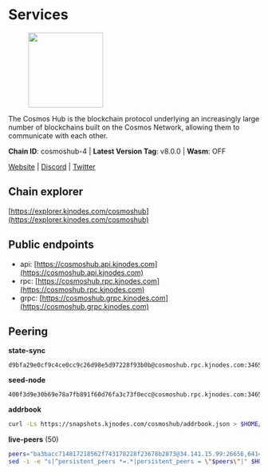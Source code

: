 # Services

<figure><img src="https://raw.githubusercontent.com/kj89/testnet_manuals/main/pingpub/logos/cosmoshub.png" width="150" alt=""><figcaption></figcaption></figure>

The Cosmos Hub is the blockchain protocol underlying an  increasingly large number of blockchains built on the  Cosmos Network, allowing them to communicate with each other.

**Chain ID**: cosmoshub-4 | **Latest Version Tag**: v8.0.0 | **Wasm**: OFF

[Website](https://hub.cosmos.network) | [Discord](https://discord.gg/cosmosnetwork) | [Twitter](https://twitter.com/cosmoshub)




## Chain explorer
[https://explorer.kjnodes.com/cosmoshub](https://explorer.kjnodes.com/cosmoshub)

## Public endpoints

* api: [https://cosmoshub.api.kjnodes.com](https://cosmoshub.api.kjnodes.com)
* rpc: [https://cosmoshub.rpc.kjnodes.com](https://cosmoshub.rpc.kjnodes.com)
* grpc: [https://cosmoshub.grpc.kjnodes.com](https://cosmoshub.grpc.kjnodes.com)

## Peering

**state-sync**

```text
d9bfa29e0cf9c4ce0cc9c26d98e5d97228f93b0b@cosmoshub.rpc.kjnodes.com:34656
```

**seed-node**

```text
400f3d9e30b69e78a7fb891f60d76fa3c73f0ecc@cosmoshub.rpc.kjnodes.com:34659
```

**addrbook**
```bash
curl -Ls https://snapshots.kjnodes.com/cosmoshub/addrbook.json > $HOME/.gaia/config/addrbook.json
```

**live-peers** (50)
```bash
peers="ba3bacc714817218562f743178228f23678b2873@34.141.15.99:26656,64148c47e1424173e3dcf90ab90bf196c2971b15@88.218.224.118:26656,29826fe1aa7aa136b00e513f8043fe91aa92c88c@138.201.63.38:26656,d9bfa29e0cf9c4ce0cc9c26d98e5d97228f93b0b@65.109.88.38:34656,c5bf14906ba28dcb389e055f824dabe9576ed3f4@52.87.182.81:26656,9c3e9ecedf6817c902b58e7f976aca3797df03fb@51.79.20.221:26656,c940e11c1072dad06da3b1b48ca92966bb37e93a@74.96.207.58:28721,6ea2ef7d3dd5d6967708a0b31eed85ba090a90a1@65.108.121.190:12010,4ddba29a7dfa740a4edeb5c620c963f67f951e1d@5.9.72.212:2000,dd53fa5cfb6a604feb80860d47506d0dd84baa12@142.132.210.234:26656,c1e437f73b8889b78ea34981e7c349157ad80284@107.135.15.66:26656,fe21dd474640247888fc7c4dce82da8da08a8bfd@135.181.113.227:26656,fcaed56b8f095a5589a97bf93d54e356561130a1@51.79.20.224:26656,f5f8b96406a165d486be243723bfa7291db1cf62@35.230.170.155:26656,e55d302b4c706e50b416a76666cf2f33ae64dc79@65.109.106.169:26656,7dd34d8d3880bc48eff3e47b941d06bd1941a962@93.115.25.106:26656,e0ab6c5cc86959853f499236b8297344802ac5f4@5.161.139.201:26656,c14d39422b5d70d9084d19d286c7427c0762cdfc@162.55.92.114:2010,59f70cf86eda6370ca948abb7b2f9db263e1fc3b@51.79.20.228:26656,ca5011c44fd74d95e7fca487c69e301df195750c@65.108.122.246:26726,1997e68bf205bedeed0c4723786bf03464987dc1@77.87.108.21:26656,34f8521343bb29a2b7dc44f0e4f1e91f930882be@95.216.98.181:26656,e829d4764a5cecc44b3414777853b34407b36601@185.16.39.179:26656,460967e46cc013e5e3eb365c1a8d271b0662549f@35.208.242.182:26656,61afb0f37c02031f285f6b27ead2a3e7a97cc28a@35.212.34.104:26656,b533749dfe0dc09eff1dfb2adf83108f9125ee1c@162.55.97.111:26656,344d87e04fdf04be760da5069a59d9a489b886a6@52.14.44.1:26656,76cb6275dcd71f43aecf3b8dddae08554b7cc6f5@51.79.20.226:26656,a94dff85ed430f0475f41fe306c82b7eb7f6e858@51.91.153.78:31649,cf10a45ead9e76d45b06dee97ef779e65103c78e@3.128.185.235:26656,dff07399aeadf3f1b6edfac07f92a238112d3036@93.189.30.120:26656,1cce99042f884d669e7287e3e362bff8e385c63e@46.4.79.183:26726,72829b78b38408b03793ed389b9f16596b82c306@146.59.81.92:26656,44594a57ce538a21f8558bcb1c9ce560ad879e3e@15.235.114.84:26656,3a94f1021e84bb54a640e5b1c1fe16827824e4f7@51.79.20.217:26656,6f473f7156b9e0a460f5ab9d5b8bba2412058974@93.159.134.156:36656,d54eacb237dfbc0eb934a45509f878eb3ea3a5b3@64.44.148.195:26656,cdcf64dfef6fa53c3bf25b0657f1094a2c71eed8@65.109.33.114:14956,971ed177b284db42108187867cb8694df48ac742@95.217.205.41:26656,4ebf074e8b4a24438bd0bd503b62b4728dfb8eae@35.212.101.35:26656,1be2bc01d01005833c538dedf11b23207cbb43f1@34.145.0.60:26656,dea13e7232642331360d4387b0ab106b014092d4@116.202.236.59:26656,b858ca4f3fed2c36b949cf67188b126e2542a39a@135.181.215.115:26726,241b17dba97a2ed3c3747d12781fb86c9706e2d4@89.58.27.86:26656,67685d93f2256caa7a2d53e3a104f9e437c3d247@95.216.114.244:26656,aa70e2cc756b8dd9e265e578197d3049d67d731f@93.189.30.109:26656,57b6404b031f6513bde381cfb8f3e96a6024e8ee@51.79.20.234:26656,3450293ebc89d869ada0627ac9d4d2ff49c51a58@15.164.228.75:26656,aa7d15ac73aa98cf56dc3a295bf654101582fa25@52.70.23.138:26656,f1b16c603f3a0e59f0ce5179dc80f549a7ecd0e2@34.73.65.147:26656"
sed -i -e "s|^persistent_peers *=.*|persistent_peers = \"$peers\"|" $HOME/.gaia/config/config.toml
```
